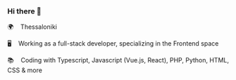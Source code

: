 ### Hi there 👋  
    
🌍 &nbsp;&nbsp; Thessaloniki                 
   
🖥️ &nbsp;&nbsp; Working as a full-stack developer, specializing in the Frontend space         
     
📚 &nbsp;&nbsp; Coding with Typescript, Javascript (Vue.js, React), PHP, Python, HTML, CSS & more    
